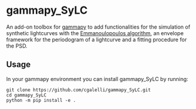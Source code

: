 # gammapy_SyLC

An add-on toolbox for [gammapy](https://github.com/gammapy) to add functionalities for the simulation of synthetic lightcurves with the [Emmanoulopoulos algorithm](https://arxiv.org/pdf/1305.0304), an envelope framework for the periodogram of a lightcurve and a fitting procedure for the PSD.

## Usage

In your gammapy environment you can install gammapy_SyLC by running:
~~~
git clone https://github.com/cgalelli/gammapy_SyLC.git
cd gammapy_SyLC
python -m pip install -e .
~~~
